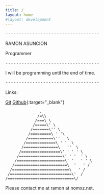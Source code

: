 ```yaml
---
title: /
layout: home
#layout: development
---
```


<pre>
-----------------------------------
</pre>

RAMON ASUNCION 

Programmer

<pre>
-----------------------------------
</pre>

I will be programming until the end of time.

<pre>
-----------------------------------
</pre>

Links: 

[Git](https://git.nomxz.net)
[Github](https://www.github.com/RamonAsuncion){:target="_blank"}

	               .
	              /=\\
	             /===\ \
	            /=====\' \
	           /=======\'' \
	          /=========\ ' '\
	         /===========\''   \
	        /=============\ ' '  \
	       /===============\   ''  \
	      /=================\' ' ' ' \
	     /===================\' ' '  ' \
	    /=====================\' '   ' ' \
	   /=======================\  '   ' /
	  /=========================\   ' /
	 /===========================\'  /
	/=============================\/

Please contact me at ramon at nomxz.net.

